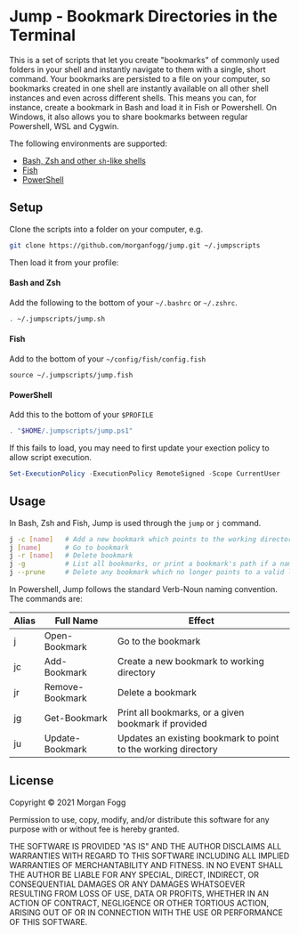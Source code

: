# Jump - Bookmark Directories in the Terminal

This is a set of scripts that let you create "bookmarks" of commonly used folders in your shell and instantly navigate
to them with a single, short command. Your bookmarks are persisted to a file on your computer, so bookmarks created in
one shell are instantly available on all other shell instances and even across different shells. This means you can, for
instance, create a bookmark in Bash and load it in Fish or Powershell. On Windows, it also allows you to share bookmarks
between regular Powershell, WSL and Cygwin.

The following environments are supported:

- [Bash, Zsh and other `sh`-like shells](./jump.sh)
- [Fish](./jump.fish)
- [PowerShell](./jump.ps1)

## Setup

Clone the scripts into a folder on your computer, e.g.

```sh
git clone https://github.com/morganfogg/jump.git ~/.jumpscripts
```

Then load it from your profile:

#### Bash and Zsh

Add the following to the bottom of your `~/.bashrc` or `~/.zshrc`.

```sh
. ~/.jumpscripts/jump.sh
```

#### Fish

Add to the bottom of your `~/config/fish/config.fish`

```fish
source ~/.jumpscripts/jump.fish
```

#### PowerShell

Add this to the bottom of your `$PROFILE`

```powershell
. "$HOME/.jumpscripts/jump.ps1"
```

If this fails to load, you may need to first update your exection policy to allow script execution.

```powershell
Set-ExecutionPolicy -ExecutionPolicy RemoteSigned -Scope CurrentUser
```

## Usage

In Bash, Zsh and Fish, Jump is used through the `jump` or `j` command.

```sh
j -c [name]   # Add a new bookmark which points to the working directory
j [name]      # Go to bookmark
j -r [name]   # Delete bookmark
j -g          # List all bookmarks, or print a bookmark's path if a name is provided
j --prune     # Delete any bookmark which no longer points to a valid location on the filesystem.
```

In Powershell, Jump follows the standard Verb-Noun naming convention. The commands are:

| Alias | Full Name          | Effect                                                         |
| ----- | ------------------ | -------------------------------------------------------------- |
| j     | Open-Bookmark      | Go to the bookmark                                             |
| jc    | Add-Bookmark       | Create a new bookmark to working directory                     |
| jr    | Remove-Bookmark    | Delete a bookmark                                              |
| jg    | Get-Bookmark       | Print all bookmarks, or a given bookmark if provided           |
| ju    | Update-Bookmark    | Updates an existing bookmark to point to the working directory |

## License

Copyright © 2021 Morgan Fogg

Permission to use, copy, modify, and/or distribute this software for any purpose with or without fee is hereby granted.

THE SOFTWARE IS PROVIDED "AS IS" AND THE AUTHOR DISCLAIMS ALL WARRANTIES WITH REGARD TO THIS SOFTWARE INCLUDING ALL
IMPLIED WARRANTIES OF MERCHANTABILITY AND FITNESS. IN NO EVENT SHALL THE AUTHOR BE LIABLE FOR ANY SPECIAL, DIRECT,
INDIRECT, OR CONSEQUENTIAL DAMAGES OR ANY DAMAGES WHATSOEVER RESULTING FROM LOSS OF USE, DATA OR PROFITS, WHETHER IN AN
ACTION OF CONTRACT, NEGLIGENCE OR OTHER TORTIOUS ACTION, ARISING OUT OF OR IN CONNECTION WITH THE USE OR PERFORMANCE OF
THIS SOFTWARE.
